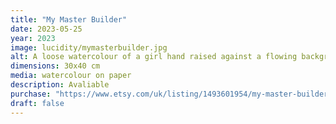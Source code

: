 ```yaml
---
title: "My Master Builder"
date: 2023-05-25
year: 2023
image: lucidity/mymasterbuilder.jpg
alt: A loose watercolour of a girl hand raised against a flowing background that a figure can just be seen in
dimensions: 30x40 cm
media: watercolour on paper
description: Avaliable
purchase: "https://www.etsy.com/uk/listing/1493601954/my-master-builder"
draft: false
---
```


